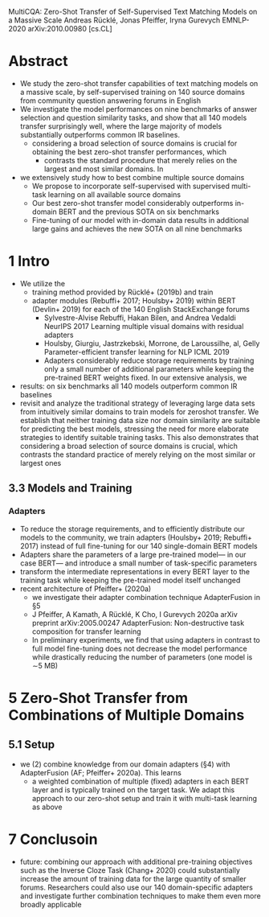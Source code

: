 MultiCQA: Zero-Shot Transfer of Self-Supervised Text Matching Models on a Massive Scale
Andreas Rücklé, Jonas Pfeiffer, Iryna Gurevych
EMNLP-2020 arXiv:2010.00980 [cs.CL]

# Abstract

* We study the zero-shot transfer capabilities of text matching models on a
  massive scale, by
  self-supervised training on 140 source domains from community question
  answering forums in English
* We investigate the model performances on nine benchmarks of answer selection
  and question similarity tasks, and show that
  all 140 models transfer surprisingly well, where
  the large majority of models substantially outperforms common IR baselines.
  * considering a broad selection of source domains is crucial for obtaining
    the best zero-shot transfer performances, which
    * contrasts the standard procedure that merely relies on the largest and
      most similar domains. In
* we extensively study how to best combine multiple source domains
  * We propose to incorporate self-supervised with supervised multi-task
    learning on all available source domains
  * Our best zero-shot transfer model considerably outperforms in-domain BERT
    and the previous SOTA on six benchmarks
  * Fine-tuning of our model with in-domain data results in additional large
    gains and achieves the new SOTA on all nine benchmarks

# 1 Intro

* We utilize the
  * training method provided by Rücklé+ (2019b) and train
  * adapter modules (Rebuffi+ 2017; Houlsby+ 2019) within BERT (Devlin+ 2019)
    for each of the 140 English StackExchange forums
    * Sylvestre-Alvise Rebuffi, Hakan Bilen, and Andrea Vedaldi
      NeurIPS 2017
      Learning multiple visual domains with residual adapters
    * Houlsby, Giurgiu, Jastrzkebski, Morrone, de Laroussilhe, al, Gelly
      Parameter-efficient transfer learning for NLP
      ICML 2019
    * Adapters considerably reduce storage requirements by training
      only a small number of additional parameters while
      keeping the pre-trained BERT weights fixed. In our extensive analysis, we
* results: on six benchmarks all 140 models outperform common IR baselines
* revisit and analyze the traditional strategy of leveraging large data sets
  from intuitively similar domains to train models for zeroshot transfer. We
  establish that neither training data size nor domain similarity are suitable
  for predicting the best models, stressing the need for more elaborate
  strategies to identify suitable training tasks. This also demonstrates that
  considering a broad selection of source domains is crucial, which contrasts
  the standard practice of merely relying on the most similar or largest ones

## 3.3 Models and Training

### Adapters

* To reduce the storage requirements, and to efficiently distribute our models
  to the community, we train adapters (Houlsby+ 2019; Rebuffi+ 2017) instead of
  full fine-tuning for our 140 single-domain BERT models
* Adapters share the parameters of a large pre-trained model— in our case BERT—
  and introduce a small number of task-specific parameters
* transform the intermediate representations in every BERT layer to the
  training task while keeping the pre-trained model itself unchanged
* recent architecture of Pfeiffer+ (2020a) 
  * we investigate their adapter combination technique AdapterFusion in §5
  * J Pfeiffer, A Kamath, A Rücklé, K Cho, I Gurevych
    2020a arXiv preprint arXiv:2005.00247
    AdapterFusion: Non-destructive task composition for transfer learning
  * In preliminary experiments, we find that using adapters in contrast to full
    model fine-tuning does not decrease the model performance while drastically
    reducing the number of parameters (one model is ∼5 MB)

# 5 Zero-Shot Transfer from Combinations of Multiple Domains

## 5.1 Setup

* we (2) combine knowledge from our domain adapters (§4) with AdapterFusion (AF;
  Pfeiffer+ 2020a). This learns
  * a weighted combination of multiple (fixed) adapters in each BERT layer and
    is typically trained on the target task. We adapt this approach to our
    zero-shot setup and train it with multi-task learning as above

# 7 Conclusoin

* future: combining our approach with additional pre-training objectives such as
  the Inverse Cloze Task (Chang+ 2020) could substantially increase the amount
  of training data for the large quantity of smaller forums. Researchers could
  also use our 140 domain-specific adapters and investigate further combination
  techniques to make them even more broadly applicable
